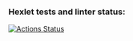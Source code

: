 ### Hexlet tests and linter status:
[![Actions Status](https://github.com/critow/frontend-project-lvl1/workflows/hexlet-check/badge.svg)](https://github.com/critow/frontend-project-lvl1/actions)